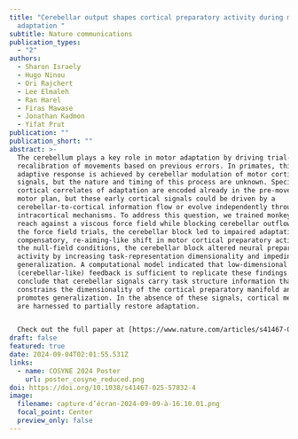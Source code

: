 ```yaml
---
title: "Cerebellar output shapes cortical preparatory activity during motor
  adaptation "
subtitle: Nature communications
publication_types:
  - "2"
authors:
  - Sharon Israely
  - Hugo Ninou
  - Ori Rajchert
  - Lee Elmaleh
  - Ran Harel
  - Firas Mawase
  - Jonathan Kadmon
  - Yifat Prut
publication: ""
publication_short: ""
abstract: >-
  The cerebellum plays a key role in motor adaptation by driving trial-to-trial
  recalibration of movements based on previous errors. In primates, this
  adaptive response is achieved by cerebellar modulation of motor cortical
  signals, but the nature and timing of this process are unknown. Specifically,
  cortical correlates of adaptation are encoded already in the pre-movement
  motor plan, but these early cortical signals could be driven by a
  cerebellar-to-cortical information flow or evolve independently through
  intracortical mechanisms. To address this question, we trained monkeys to
  reach against a viscous force field while blocking cerebellar outflow. During
  the force field trials, the cerebellar block led to impaired adaptation and a
  compensatory, re-aiming-like shift in motor cortical preparatory activity. In
  the null-field conditions, the cerebellar block altered neural preparatory
  activity by increasing task-representation dimensionality and impeding
  generalization. A computational model indicated that low-dimensional
  (cerebellar-like) feedback is sufficient to replicate these findings.  We
  conclude that cerebellar signals carry task structure information that
  constrains the dimensionality of the cortical preparatory manifold and
  promotes generalization. In the absence of these signals, cortical mechanisms
  are harnessed to partially restore adaptation.


  Check out the full paper at [https://www.nature.com/articles/s41467-025-57832-4](https://www.nature.com/articles/s41467-025-57832-4)
draft: false
featured: true
date: 2024-09-04T02:01:55.531Z
links:
  - name: COSYNE 2024 Poster
    url: poster_cosyne_reduced.png
doi: https://doi.org/10.1038/s41467-025-57832-4
image:
  filename: capture-d’écran-2024-09-09-à-16.10.01.png
  focal_point: Center
  preview_only: false
---
```

